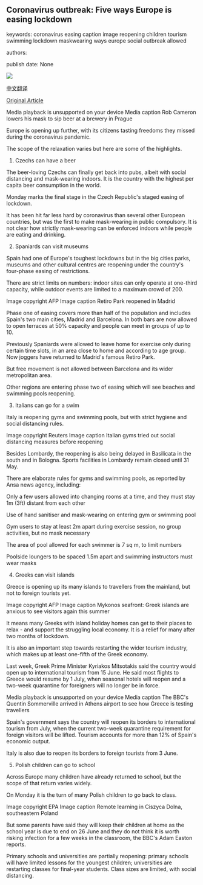 ## Coronavirus outbreak: Five ways Europe is easing lockdown

keywords: coronavirus easing caption image reopening children tourism swimming lockdown maskwearing ways europe social outbreak allowed

authors: 

publish date: None

![](https://ichef.bbci.co.uk/images/ic/1024x576/p08f426b.jpg)

[中文翻译](Coronavirus%20outbreak%3A%20Five%20ways%20Europe%20is%20easing%20lockdown_zh.md)

[Original Article](https://www.bbc.com/news/world-europe-52796699)

Media playback is unsupported on your device Media caption Rob Cameron lowers his mask to sip beer at a brewery in Prague

Europe is opening up further, with its citizens tasting freedoms they missed during the coronavirus pandemic.

The scope of the relaxation varies but here are some of the highlights.

1. Czechs can have a beer

The beer-loving Czechs can finally get back into pubs, albeit with social distancing and mask-wearing indoors. It is the country with the highest per capita beer consumption in the world.

Monday marks the final stage in the Czech Republic's staged easing of lockdown.

It has been hit far less hard by coronavirus than several other European countries, but was the first to make mask-wearing in public compulsory. It is not clear how strictly mask-wearing can be enforced indoors while people are eating and drinking.

2. Spaniards can visit museums

Spain had one of Europe's toughest lockdowns but in the big cities parks, museums and other cultural centres are reopening under the country's four-phase easing of restrictions.

There are strict limits on numbers: indoor sites can only operate at one-third capacity, while outdoor events are limited to a maximum crowd of 200.

Image copyright AFP Image caption Retiro Park reopened in Madrid

Phase one of easing covers more than half of the population and includes Spain's two main cities, Madrid and Barcelona. In both bars are now allowed to open terraces at 50% capacity and people can meet in groups of up to 10.

Previously Spaniards were allowed to leave home for exercise only during certain time slots, in an area close to home and according to age group. Now joggers have returned to Madrid's famous Retiro Park.

But free movement is not allowed between Barcelona and its wider metropolitan area.

Other regions are entering phase two of easing which will see beaches and swimming pools reopening.

3. Italians can go for a swim

Italy is reopening gyms and swimming pools, but with strict hygiene and social distancing rules.

Image copyright Reuters Image caption Italian gyms tried out social distancing measures before reopening

Besides Lombardy, the reopening is also being delayed in Basilicata in the south and in Bologna. Sports facilities in Lombardy remain closed until 31 May.

There are elaborate rules for gyms and swimming pools, as reported by Ansa news agency, including:

Only a few users allowed into changing rooms at a time, and they must stay 1m (3ft) distant from each other

Use of hand sanitiser and mask-wearing on entering gym or swimming pool

Gym users to stay at least 2m apart during exercise session, no group activities, but no mask necessary

The area of pool allowed for each swimmer is 7 sq m, to limit numbers

Poolside loungers to be spaced 1.5m apart and swimming instructors must wear masks

4. Greeks can visit islands

Greece is opening up its many islands to travellers from the mainland, but not to foreign tourists yet.

Image copyright AFP Image caption Mykonos seafront: Greek islands are anxious to see visitors again this summer

It means many Greeks with island holiday homes can get to their places to relax - and support the struggling local economy. It is a relief for many after two months of lockdown.

It is also an important step towards restarting the wider tourism industry, which makes up at least one-fifth of the Greek economy.

Last week, Greek Prime Minister Kyriakos Mitsotakis said the country would open up to international tourism from 15 June. He said most flights to Greece would resume by 1 July, when seasonal hotels will reopen and a two-week quarantine for foreigners will no longer be in force.

Media playback is unsupported on your device Media caption The BBC's Quentin Sommerville arrived in Athens airport to see how Greece is testing travellers

Spain's government says the country will reopen its borders to international tourism from July, when the current two-week quarantine requirement for foreign visitors will be lifted. Tourism accounts for more than 12% of Spain's economic output.

Italy is also due to reopen its borders to foreign tourists from 3 June.

5. Polish children can go to school

Across Europe many children have already returned to school, but the scope of that return varies widely.

On Monday it is the turn of many Polish children to go back to class.

Image copyright EPA Image caption Remote learning in Ciszyca Dolna, southeastern Poland

But some parents have said they will keep their children at home as the school year is due to end on 26 June and they do not think it is worth risking infection for a few weeks in the classroom, the BBC's Adam Easton reports.

Primary schools and universities are partially reopening: primary schools will have limited lessons for the youngest children; universities are restarting classes for final-year students. Class sizes are limited, with social distancing.